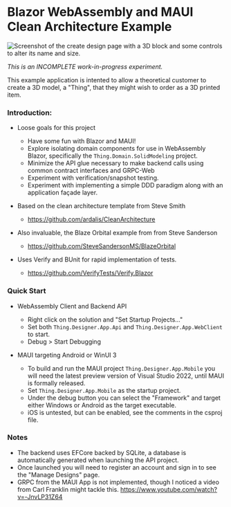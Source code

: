# Blazor WebAssembly and MAUI Clean Architecture Example

![Screenshot of the create design page with a 3D block and some controls to alter its name and size.](https://user-images.githubusercontent.com/330253/151625994-5f316f2d-84a8-437a-9645-c0e220985705.png)
    
*This is an INCOMPLETE work-in-progress experiment.*

This example application is intented to allow a theoretical customer to create a 3D model, a "Thing", that they might wish to order as a 3D printed item.

### Introduction:

- Loose goals for this project
    - Have some fun with Blazor and MAUI!
    - Explore isolating domain components for use in WebAssembly Blazor, specifically the `Thing.Domain.SolidModeling` project. 
    - Minimize the API glue necessary to make backend calls using common contract interfaces and GRPC-Web
    - Experiment with verification/snapshot testing.
    - Experiment with implementing a simple DDD paradigm along with an application façade layer.

- Based on the clean architecture template from Steve Smith
    - https://github.com/ardalis/CleanArchitecture
- Also invaluable, the Blaze Orbital example from from Steve Sanderson
    - https://github.com/SteveSandersonMS/BlazeOrbital
- Uses Verify and BUnit for rapid implementation of tests.
    - https://github.com/VerifyTests/Verify.Blazor

### Quick Start

- WebAssembly Client and Backend API
  - Right click on the solution and "Set Startup Projects..."
  - Set both `Thing.Designer.App.Api` and `Thing.Designer.App.WebClient` to start.
  - Debug > Start Debugging

- MAUI targeting Android or WinUI 3
  - To build and run the MAUI project `Thing.Designer.App.Mobile` you will need the latest preview version of Visual Studio 2022, until MAUI is formally released.
  - Set `Thing.Designer.App.Mobile` as the startup project.
  - Under the debug button you can select the "Framework" and target either Windows or Android as the target executable.
  - iOS is untested, but can be enabled, see the comments in the csproj file.

### Notes

- The backend uses EFCore backed by SQLite, a database is automatically generated when launching the API project.
- Once launched you will need to register an account and sign in to see the "Manage Designs" page.
- GRPC from the MAUI App is not implemented, though I noticed a video from Carl Franklin might tackle this. https://www.youtube.com/watch?v=-JnvLP31Z64
